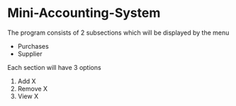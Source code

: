 # Mini-Accounting-System

The program consists of 2 subsections which will be displayed by the menu
- Purchases
- Supplier

Each section will have 3 options
1. Add X
2. Remove X
3. View X

